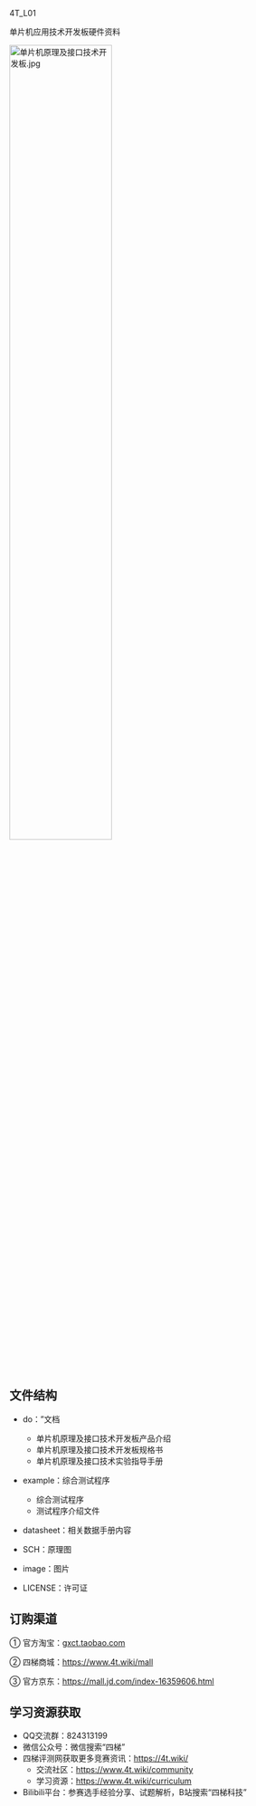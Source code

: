 4T_L01

单片机应用技术开发板硬件资料

<img src="%5B4%5D图片/单片机原理及接口技术开发板.jpg" alt="单片机原理及接口技术开发板.jpg" width="60%">


## 文件结构

- do：”文档
  
  - 单片机原理及接口技术开发板产品介绍
  - 单片机原理及接口技术开发板规格书
  - 单片机原理及接口技术实验指导手册
- example：综合测试程序
  
  - 综合测试程序
  - 测试程序介绍文件
- datasheet：相关数据手册内容
  
- SCH：原理图
  
- image：图片
  
- LICENSE：许可证
  

## 订购渠道

① 官方淘宝：[gxct.taobao.com]()

② 四梯商城：https://www.4t.wiki/mall

③ 官方京东：https://mall.jd.com/index-16359606.html

## 学习资源获取

- QQ交流群：824313199
- 微信公众号：微信搜索“四梯”
- 四梯评测网获取更多竞赛资讯：https://4t.wiki/
  - 交流社区：https://www.4t.wiki/community
  - 学习资源：https://www.4t.wiki/curriculum
- Bilibili平台：参赛选手经验分享、试题解析，B站搜索“四梯科技”

